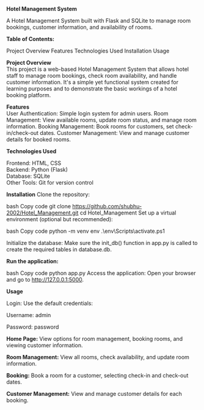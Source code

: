 **Hotel Management System**

A Hotel Management System built with Flask and SQLite to manage room bookings, customer information, and availability of rooms.

**Table of Contents:**

Project Overview
Features
Technologies Used
Installation
Usage

**Project Overview**  
This project is a web-based Hotel Management System that allows hotel staff to manage room bookings, check room availability, and handle customer information. It's a simple yet functional system created for learning purposes and to demonstrate the basic workings of a hotel booking platform.

**Features**  
User Authentication: Simple login system for admin users.
Room Management: View available rooms, update room status, and manage room information.
Booking Management: Book rooms for customers, set check-in/check-out dates.
Customer Management: View and manage customer details for booked rooms.

**Technologies Used**  

Frontend: HTML, CSS  
Backend: Python (Flask)  
Database: SQLite  
Other Tools: Git for version control  

**Installation**
Clone the repository:

bash
Copy code
git clone https://github.com/shubhu-2002/Hotel_Management.git
cd Hotel_Management
Set up a virtual environment (optional but recommended):

bash
Copy code
python -m venv env
.\env\Scripts\activate.ps1

Initialize the database: Make sure the init_db() function in app.py is called to create the required tables in database.db.

**Run the application:**

bash
Copy code
python app.py
Access the application: Open your browser and go to http://127.0.0.1:5000.

**Usage**  

Login: Use the default credentials:

Username: admin  

Password: password  

**Home Page:** View options for room management, booking rooms, and viewing customer information.

**Room Management:** View all rooms, check availability, and update room information.

**Booking:** Book a room for a customer, selecting check-in and check-out dates.

**Customer Management:** View and manage customer details for each booking.
